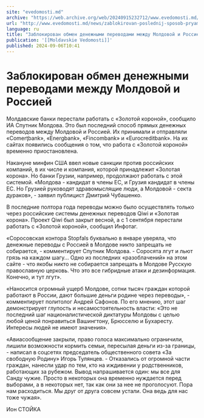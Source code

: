 ```yaml
---
site: "evedomosti.md"
archive: "https://web.archive.org/web/20240915232712/www.evedomosti.md/news/zablokirovan-poslednij-sposob-pryamyh-denezhnyh-perevodov-me"
url: "http://www.evedomosti.md/news/zablokirovan-poslednij-sposob-pryamyh-denezhnyh-perevodov-me"
language: ru
title: "Заблокирован обмен денежными переводами между Молдовой и Россией"
publication: '[[Moldavskie Vedomosti]]'
published: 2024-09-06T10:41
---
```


# Заблокирован обмен денежными переводами между Молдовой и Россией

Молдавские банки перестали работать с «Золотой короной», сообщило ИА Спутник Молдова. Это был последний способ прямых денежных переводов между Молдовой и Россией. Их принимали и отправляли «Comerţbank», «Energbank», «Fincombank» и «Eurocreditbank». На их сайтах появились сообщения о том, что работа с «Золотой короной» временно приостановлена.

Накануне минфин США ввел новые санкции против российских компаний, в их числе и компания, которой принадлежит «Золотая корона». Но банки Грузии, например, продолжают работать с этой системой. «Молдова - кандидат в члены ЕС, и Грузия кандидат в члены ЕС. Но Грузией руководят здравомыслящие люди, а Молдовой - секта дураков», - заявил публицист Дмитрий Чубашенко.

В последние полтора года переводы можно было осуществлять только через российские системы денежных переводов Qiwi и «Золотая корона». Проект Qiwi был закрыт весной, а с 1 сентября перестали работать с «Золотой короной», сообщил Инфотаг.

«Соросовская контора Stopfals буквально в январе уверяла, что денежные переводы с Россией в Молдове никто запрещать не собирается, - комментирует Спутник Молдова. - Соросята лгут и льют грязь на каждом шагу... Одно из последних «разоблачений» на этом сайте - что якобы никто не собирается запрещать в Молдове Русскую православную церковь. Что это все гибридные атаки и дезинформация. Конечно, и тут лгут».

«Наносится огромный ущерб Молдове, сотни тысяч граждан которой работают в России, дают большие деньги родине через переводы», - комментирует политолог Андрей Сафонов. По его мнению, этот шаг демонстрирует глупость и несамостоятельность власти: «Это не последний шаг националистической диктатуры Молдовы с целью любой ценой понравиться Вашингтону, Брюсселю и Бухаресту. Интересы людей не имеют значения».

«Авиасообщение закрыли, право голоса максимально ограничили, лишили возможности кормить семьи, пересылая деньги из-за границы, - написал в соцсетях председатель общественного совета «За свободную Родину» Игорь Тулянцев. - Отказались от огромной части граждан, нанесли удар по тем, кто на иждивении у родственников, работающих за рубежом. Вывод напрашивается один: мы все для Санду чужие. Просто в некоторых она временно нуждается перед выборами, а в некоторых нет, так как они за нее не проголосуют. Пора нам расходиться. Мы друг от друга совсем устали. Она ведь для нас тоже чужая».

Ион СТОЙКА